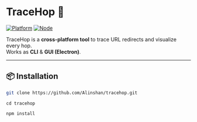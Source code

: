 # TraceHop 🚀

[![Platform](https://img.shields.io/badge/platform-Windows%20%7C%20Mac%20%7C%20Linux-blue)](#)
[![Node](https://img.shields.io/badge/node-%3E%3D16-green)](#)

TraceHop is a **cross-platform tool** to trace URL redirects and visualize every hop.  
Works as **CLI** & **GUI (Electron)**.

---

## 📦 Installation

```bash
git clone https://github.com/Alinshan/tracehop.git
```
```
cd tracehop
```
```
npm install
